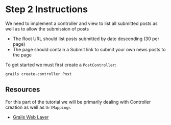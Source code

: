 # Step 2 Instructions

We need to implement a controller and view to list all submitted posts as well as to allow the submission of posts

* The Root URL should list posts submitted by date descending (30 per page)
* The page should contain a Submit link to submit your own news posts to the page

To get started we must first create a `PostController`:

```
grails create-controller Post
```


## Resources

For this part of the tutorial we will be primarily dealing with Controller creation as well as `UrlMappings`

* [Grails Web Layer](http://grails.github.io/grails-doc/3.1.0.M2/guide/theWebLayer.html)
